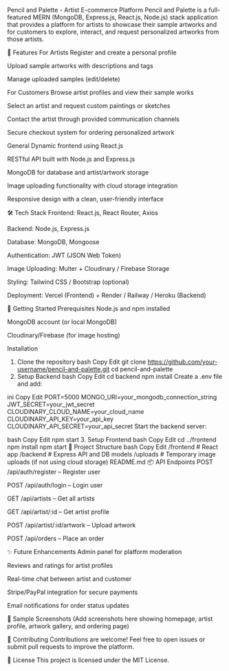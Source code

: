  Pencil and Palette - Artist E-commerce Platform
Pencil and Palette is a full-featured MERN (MongoDB, Express.js, React.js, Node.js) stack application that provides a platform for artists to showcase their sample artworks and for customers to explore, interact, and request personalized artworks from those artists.

🌟 Features
For Artists
Register and create a personal profile

Upload sample artworks with descriptions and tags

Manage uploaded samples (edit/delete)

For Customers
Browse artist profiles and view their sample works

Select an artist and request custom paintings or sketches

Contact the artist through provided communication channels

Secure checkout system for ordering personalized artwork

General
Dynamic frontend using React.js

RESTful API built with Node.js and Express.js

MongoDB for database and artist/artwork storage

Image uploading functionality with cloud storage integration

Responsive design with a clean, user-friendly interface

🛠 Tech Stack
Frontend: React.js, React Router, Axios

Backend: Node.js, Express.js

Database: MongoDB, Mongoose

Authentication: JWT (JSON Web Token)

Image Uploading: Multer + Cloudinary / Firebase Storage

Styling: Tailwind CSS / Bootstrap (optional)

Deployment: Vercel (Frontend) + Render / Railway / Heroku (Backend)

🚀 Getting Started
Prerequisites
Node.js and npm installed

MongoDB account (or local MongoDB)

Cloudinary/Firebase (for image hosting)

Installation
1. Clone the repository
bash
Copy
Edit
git clone https://github.com/your-username/pencil-and-palette.git
cd pencil-and-palette
2. Setup Backend
bash
Copy
Edit
cd backend
npm install
Create a .env file and add:

ini
Copy
Edit
PORT=5000
MONGO_URI=your_mongodb_connection_string
JWT_SECRET=your_jwt_secret
CLOUDINARY_CLOUD_NAME=your_cloud_name
CLOUDINARY_API_KEY=your_api_key
CLOUDINARY_API_SECRET=your_api_secret
Start the backend server:

bash
Copy
Edit
npm start
3. Setup Frontend
bash
Copy
Edit
cd ../frontend
npm install
npm start
📁 Project Structure
bash
Copy
Edit
/frontend         # React app
/backend          # Express API and DB models
/uploads          # Temporary image uploads (if not using cloud storage)
README.md
📦 API Endpoints
POST /api/auth/register – Register user

POST /api/auth/login – Login user

GET /api/artists – Get all artists

GET /api/artist/:id – Get artist profile

POST /api/artist/:id/artwork – Upload artwork

POST /api/orders – Place an order

✨ Future Enhancements
Admin panel for platform moderation

Reviews and ratings for artist profiles

Real-time chat between artist and customer

Stripe/PayPal integration for secure payments

Email notifications for order status updates

📸 Sample Screenshots
(Add screenshots here showing homepage, artist profile, artwork gallery, and ordering page)

🤝 Contributing
Contributions are welcome! Feel free to open issues or submit pull requests to improve the platform.

📄 License
This project is licensed under the MIT License.
